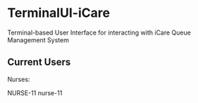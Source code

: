 # TerminalUI-iCare

Terminal-based User Interface for interacting with iCare Queue Management System

## Current Users

Nurses:

NURSE-11
nurse-11
